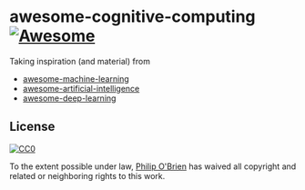 # awesome-cognitive-computing [![Awesome](https://cdn.rawgit.com/sindresorhus/awesome/d7305f38d29fed78fa85652e3a63e154dd8e8829/media/badge.svg)](https://github.com/sindresorhus/awesome)

Taking inspiration (and material) from
* [awesome-machine-learning](https://github.com/josephmisiti/awesome-machine-learning)
* [awesome-artificial-intelligence](https://github.com/owainlewis/awesome-artificial-intelligence)
* [awesome-deep-learning](https://github.com/ChristosChristofidis/awesome-deep-learning)


## License

[![CC0](http://mirrors.creativecommons.org/presskit/buttons/88x31/svg/cc-zero.svg)](https://creativecommons.org/publicdomain/zero/1.0/)

To the extent possible under law, [Philip O'Brien](https://ie.linkedin.com/in/obrienphilip) has waived all copyright and related or neighboring rights to this work.